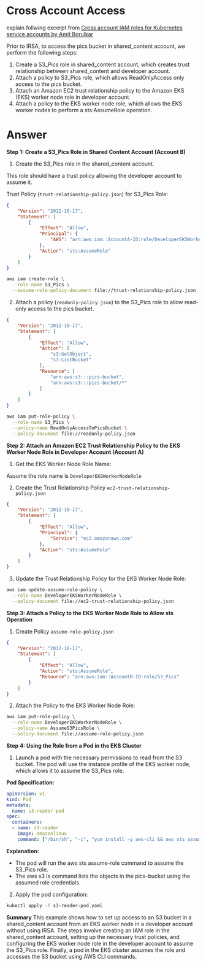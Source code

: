 <h1>Cross Account Access</h1>

explain follwing excerpt from [Cross account IAM roles for Kubernetes service accounts by Amit Borulkar](https://aws.amazon.com/blogs/containers/cross-account-iam-roles-for-kubernetes-service-accounts/)

Prior to IRSA, to access the pics bucket in shared_content account, we perform the following steps:

1. Create a S3_Pics role in shared_content account, which creates trust relationship between shared_content and developer account.
2. Attach a policy to S3_Pics role, which allows ReadOnlyAccess only access to the pics bucket.
3. Attach an Amazon EC2 trust relationship policy to the Amazon EKS (EKS) worker node role in developer account.
4. Attach a policy to the EKS worker node role, which allows the EKS worker nodes to perform a sts:AssumeRole operation.

# Answer

**Step 1: Create a S3_Pics Role in Shared Content Account (Account B)**

1. Create the S3_Pics role in the shared_content account.

This role should have a trust policy allowing the developer account to assume it.

Trust Policy (`trust-relationship-policy.json`) for S3_Pics Role:

```json
{
    "Version": "2012-10-17",
    "Statement": [
        {
            "Effect": "Allow",
            "Principal": {
                "AWS": "arn:aws:iam::AccountA-ID:role/DeveloperEKSWorkerNodeRole"
            },
            "Action": "sts:AssumeRole"
        }
    ]
}
```

```bash
aws iam create-role \
  --role-name S3_Pics \
  --assume-role-policy-document file://trust-relationship-policy.json
```

2. Attach a policy (`readonly-policy.json`) to the S3_Pics role to allow read-only access to the pics bucket.

```json
{
    "Version": "2012-10-17",
    "Statement": [
        {
            "Effect": "Allow",
            "Action": [
                "s3:GetObject",
                "s3:ListBucket"
            ],
            "Resource": [
                "arn:aws:s3:::pics-bucket",
                "arn:aws:s3:::pics-bucket/*"
            ]
        }
    ]
}
```

```bash
aws iam put-role-policy \
  --role-name S3_Pics \
  --policy-name ReadOnlyAccessToPicsBucket \
  --policy-document file://readonly-policy.json
```

**Step 2: Attach an Amazon EC2 Trust Relationship Policy to the EKS Worker Node Role in Developer Account (Account A)**

1. Get the EKS Worker Node Role Name:

Assume the role name is `DeveloperEKSWorkerNodeRole`

2. Create the Trust Relationship Policy `ec2-trust-relationship-policy.json`

```json
{
    "Version": "2012-10-17",
    "Statement": [
        {
            "Effect": "Allow",
            "Principal": {
                "Service": "ec2.amazonaws.com"
            },
            "Action": "sts:AssumeRole"
        }
    ]
}

```

3. Update the Trust Relationship Policy for the EKS Worker Node Role:

```bash
aws iam update-assume-role-policy \
  --role-name DeveloperEKSWorkerNodeRole \
  --policy-document file://ec2-trust-relationship-policy.json
```

**Step 3: Attach a Policy to the EKS Worker Node Role to Allow sts Operation**

1. Create Policy `assume-role-policy.json`

```json
{
    "Version": "2012-10-17",
    "Statement": [
        {
            "Effect": "Allow",
            "Action": "sts:AssumeRole",
            "Resource": "arn:aws:iam::AccountB-ID:role/S3_Pics"
        }
    ]
}
```

2. Attach the Policy to the EKS Worker Node Role:

```bash
aws iam put-role-policy \
  --role-name DeveloperEKSWorkerNodeRole \
  --policy-name AssumeS3PicsRole \
  --policy-document file://assume-role-policy.json
```

**Step 4: Using the Role from a Pod in the EKS Cluster**

1. Launch a pod with the necessary permissions to read from the S3 bucket. The pod will use the instance profile of the EKS worker node, which allows it to assume the S3_Pics role.

**Pod Specification:**

```yaml
apiVersion: v1
kind: Pod
metadata:
  name: s3-reader-pod
spec:
  containers:
  - name: s3-reader
    image: amazonlinux
    command: ["/bin/sh", "-c", "yum install -y aws-cli && aws sts assume-role --role-arn arn:aws:iam::SHARED_CONTENT_ACCOUNT_ID:role/S3_Pics --role-session-name s3access --query 'Credentials.[AccessKeyId,SecretAccessKey,SessionToken]' --output text > /tmp/creds && source /tmp/creds && aws s3 ls s3://pics-bucket"]
```

**Explanation:**

* The pod will run the aws sts assume-role command to assume the S3_Pics role.
* The aws s3 ls command lists the objects in the pics-bucket using the assumed role credentials.

2. Apply the pod configuration:

```bash
kubectl apply -f s3-reader-pod.yaml
```

**Summary**
This example shows how to set up access to an S3 bucket in a shared_content account from an EKS worker node in a developer account without using IRSA. The steps involve creating an IAM role in the shared_content account, setting up the necessary trust policies, and configuring the EKS worker node role in the developer account to assume the S3_Pics role. Finally, a pod in the EKS cluster assumes the role and accesses the S3 bucket using AWS CLI commands.